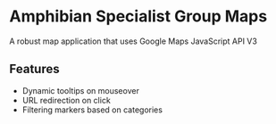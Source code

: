 <h1>Amphibian Specialist Group Maps</h1>

A robust map application that uses Google Maps JavaScript API V3

<h2>Features</h2>
<ul>
	<li>Dynamic tooltips on mouseover</li>
	<li>URL redirection on click</li>
	<li>Filtering markers based on categories</li>
</ul>
